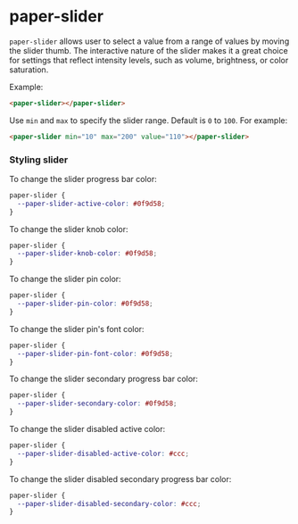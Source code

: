 paper-slider
============

`paper-slider` allows user to select a value from a range of values by
moving the slider thumb.  The interactive nature of the slider makes it a
great choice for settings that reflect intensity levels, such as volume,
brightness, or color saturation.

Example:

```html
<paper-slider></paper-slider>
```

Use `min` and `max` to specify the slider range. Default is `0` to `100`. For example:
```html
<paper-slider min="10" max="200" value="110"></paper-slider>
```

### Styling slider

To change the slider progress bar color:
```css
paper-slider {
  --paper-slider-active-color: #0f9d58;
}
```

To change the slider knob color:
```css
paper-slider {
  --paper-slider-knob-color: #0f9d58;
}
```

To change the slider pin color:
```css
paper-slider {
  --paper-slider-pin-color: #0f9d58;
}
```

To change the slider pin's font color:
```css
paper-slider {
  --paper-slider-pin-font-color: #0f9d58;
}
```

To change the slider secondary progress bar color:
```css
paper-slider {
  --paper-slider-secondary-color: #0f9d58;
}
```

To change the slider disabled active color:
```css
paper-slider {
  --paper-slider-disabled-active-color: #ccc;
}
```

To change the slider disabled secondary progress bar color:
```css
paper-slider {
  --paper-slider-disabled-secondary-color: #ccc;
}
```